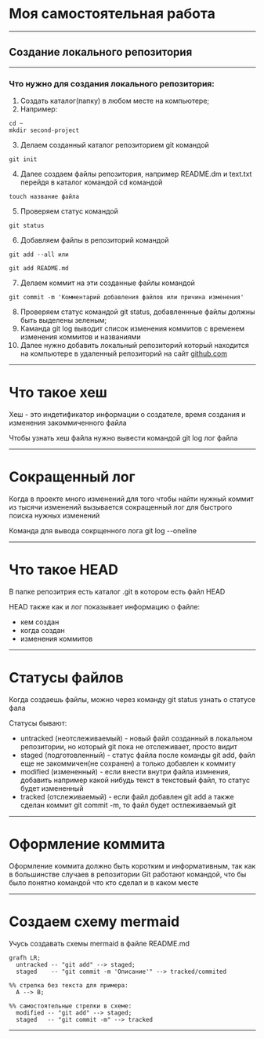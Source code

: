 # Моя самостоятельная работа #

---

## Создание локального репозитория ##

---

### Что нужно для создания локального репозитория: ###

1. Создать каталог(папку) в любом месте на компьютере;
2. Например:
```
cd ~
mkdir second-project
```
3. Делаем созданный каталог репозиторием git командой
```
git init
```
4. Далее создаем файлы репозитория, например README.dm и text.txt перейдя в каталог командой cd командой
```
touch название файла
```
5. Проверяем статус командой
```
git status
```
6. Добавляем файлы в репозиторий командой
```
git add --all или

git add README.md
```
7. Делаем коммит на эти созданные файлы командой
```
git commit -m 'Комментарий добавления файлов или причина изменения'
```
8. Проверяем статус командой git status, добавленнные файлы должны быть выделены зеленым;
9. Каманда git log выводит список изменения коммитов с временем изменения коммитов и названиями
10. Далее нужно добавить локальный репозиторий который находится на компьютере в удаленный репозиторий на сайт [github.com](github.com "Один из лучших сайтов для хранения проектов")

---

# Что такое хеш #

Хеш - это индетификатор информации о создателе, время создания и изменения закоммиченного файла

Чтобы узнать хеш файла нужно вывести командой git log лог файла

---

# Сокращенный лог #

Когда в проекте много изменений для того чтобы найти нужный коммит из тысячи изменений вызывается сокращенный лог для быстрого поиска нужных изменений

Команда для вывода сокрщенного лога git log --oneline

---

# Что такое HEAD #

В папке репозитрия есть каталог .git в котором есть файл HEAD

HEAD также как и лог показывает информацию о файле:
- кем создан
- когда создан
- изменения коммитов

---

# Статусы файлов #

Когда создаешь файлы, можно через команду git status узнать о статусе фала

Статусы бывают:
- untracked (неотслеживаемый) - новый файл созданный в локальном репозитории, но который git пока не отслеживает, просто видит
- staged (подготовленный) - статус файла после команды git add, файл еще не закоммичен(не сохранен) а только добавлен к коммиту
- modified (измененный) - если внести внутри файла измнения, добавить например какой нибудь текст в текстовый файл, то статус будет измененный
- tracked (отслеживаемый) - если файл добавлен git add а также сделан коммит git commit -m, то файл будет остлеживаемый git

---

# Оформление коммита #

Оформление коммита должно быть коротким и информативным, так как в большинстве случаев в репозитории Git работают командой, что бы было понятно командой что кто сделал и в каком месте

---

# Создаем схему mermaid #

Учусь создавать схемы mermaid в файле README.md

```mermaid
grafh LR;
  untracked -- "git add" --> staged;
  staged    -- "git commit -m 'Описание'" --> tracked/commited
  
%% стрелка без текста для примера:
  A --> B;

%% самостоятельные стрелки в схеме:
  modified -- "git add" --> staged;
  staged   -- "git commit -m" --> tracked
```

---






